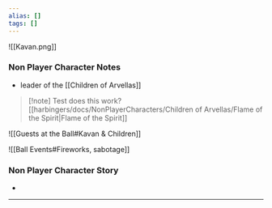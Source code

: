 ```yaml
---
alias: []
tags: []
---
```


![[Kavan.png]]

### Non Player Character Notes
 - leader of the [[Children of Arvellas]]

>[!note] Test
>does this work?
>[[harbingers/docs/NonPlayerCharacters/Children of Arvellas/Flame of the Spirit|Flame of the Spirit]]


![[Guests at the Ball#Kavan & Children]]

![[Ball Events#Fireworks, sabotage]]

### Non Player Character Story
 - 

---

